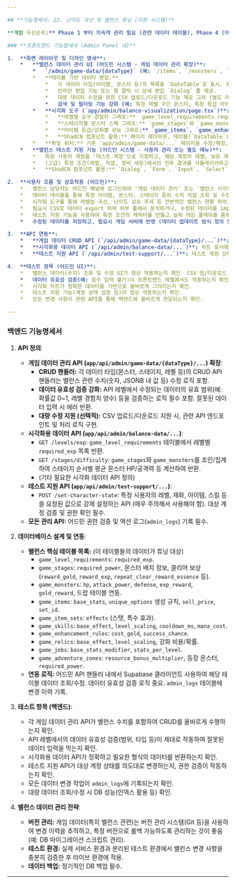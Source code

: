 ```yaml
---

## **기능명세서: 22. 난이도 곡선 및 밸런스 튜닝 (지원 시스템)**

**개발 우선순위:** Phase 1 부터 지속적 관리 필요 (관련 데이터 테이블), Phase 4 (어드민 UI/기능 구현) - 난이도: 어려움 (지속적 작업)

### **프론트엔드 기능명세서 (Admin Panel 내)**

1.  **화면 레이아웃 및 디자인 명세**:
    *   **밸런스 데이터 관리 UI (어드민 시스템 - 게임 데이터 관리 확장)**:
        *   `/admin/game-data/{dataType}` (예: `/items`, `/monsters`, `/stages`, `/levels`, `/skills` 등) 페이지에서 관련 데이터 관리.
        *   **테이블 기반 데이터 편집:**
            *   각 데이터 타입(아이템, 몬스터 등)의 목록을 `DataTable`로 표시. 주요 밸런스 관련 수치(공격력, HP, 요구 경험치, 스킬 계수, 강화 비용/확률 등) 컬럼 포함.
            *   인라인 편집 기능 또는 행 클릭 시 상세 편집 `Dialog` 폼 제공.
            *   대량 데이터 수정을 위한 CSV 업로드/다운로드 기능 제공 고려 (별도 라이브러리 필요).
            *   검색 및 필터링 기능 강화 (예: 특정 레벨 구간 몬스터, 특정 등급 아이템 필터링).
        *   **시각화 도구 (`app/admin/balance-visualization/page.tsx`)**:
            *   **레벨별 요구 경험치 그래프:** `game_level_requirements.required_exp` 데이터를 차트로 시각화하여 레벨업 속도 곡선 확인. (Recharts 등 차트 라이브러리 사용)
            *   **스테이지별 몬스터 스펙 그래프:** `game_stages`와 `game_monsters` 데이터를 기반으로, 스테이지 진행에 따른 평균 몬스터 HP/공격력 변화 추이 시각화.
            *   **아이템 등급/강화별 성능 그래프:** `game_items`, `game_enhancement_rules` 데이터를 기반으로 등급/강화 단계에 따른 주요 스탯(예: 공격력) 증가 추이 시각화.
            *   **ShadCN 컴포넌트 활용:** 페이지 레이아웃, 테이블(`DataTable`), 버튼, 폼 요소 등. 차트 표시는 외부 라이브러리 컴포넌트 활용.
        *   **파일 위치:** 기존 `app/admin/game-data/...` 페이지들 수정/확장, 신규 `app/admin/balance-visualization/page.tsx`, 관련 테이블 및 차트 컴포넌트.
    *   **밸런스 테스트 지원 기능 (어드민 시스템 - 사용자 관리 또는 별도 메뉴)**:
        *   특정 사용자 계정을 '테스트 계정'으로 지정하고, 해당 계정의 레벨, 보유 재화, 아이템, 스킬 등을 임의로 설정하는 기능.
        *   (고급) 특정 조건(레벨, 직업, 장비 세팅)에서의 전투 결과를 시뮬레이션하고 예상 DPS, 생존 시간 등을 보여주는 기능 (구현 난이도 매우 높음).
        *   **ShadCN 컴포넌트 활용:** `Dialog`, `Form`, `Input`, `Select`, `Button`.

2.  **사용자 흐름 및 상호작용 (어드민)**:
    *   밸런스 담당자는 어드민 패널에 로그인하여 '게임 데이터 관리' 또는 '밸런스 시각화' 메뉴 접근.
    *   데이터 테이블을 통해 특정 아이템, 몬스터, 스테이지 등의 수치 직접 조회 및 수정.
    *   시각화 도구를 통해 레벨업 곡선, 난이도 상승 추세 등 전반적인 밸런스 현황 파악.
    *   필요시 CSV로 데이터 export 하여 외부 툴에서 분석하거나, 수정된 데이터를 import 하여 일괄 적용.
    *   테스트 지원 기능을 사용하여 특정 조건의 캐릭터를 만들고 실제 게임 플레이를 통해 밸런스 체감 확인.
    *   수정된 데이터를 저장하고, 필요시 게임 서버에 반영 (데이터 업데이트 방식 정의 필요 - 예: 즉시 반영, 점검 후 반영).

3.  **API 연동**:
    *   **게임 데이터 CRUD API (`/api/admin/game-data/{dataType}/...`)**: 밸런스 관련 수치 수정 기능과 연동. (기존 어드민 API 명세 참조)
    *   **시각화용 데이터 API (`/api/admin/balance-data/...`)**: 차트 표시에 필요한 집계/가공된 데이터 제공 API (예: 레벨별 경험치 목록, 스테이지별 몬스터 스펙 요약).
    *   **테스트 지원 API (`/api/admin/test-support/...`)**: 테스트 계정 상태 설정 API 등.

4.  **테스트 항목 (어드민 UI)**:
    *   밸런스 데이터(수치) 조회 및 수정 UI가 정상 작동하는지 확인. CSV 업/다운로드 기능 확인 (구현 시).
    *   데이터 유효성 검증(예: 음수 입력 불가)이 프론트엔드 레벨에서도 작동하는지 확인.
    *   시각화 차트가 정확한 데이터를 기반으로 올바르게 그려지는지 확인.
    *   테스트 지원 기능(계정 상태 설정 등)이 정상 작동하는지 확인.
    *   모든 변경 사항이 관련 API를 통해 백엔드에 올바르게 전달되는지 확인.

---
```


### **백엔드 기능명세서**

1.  **API 정의**:
    *   **게임 데이터 관리 API (`app/api/admin/game-data/{dataType}/...`) 확장**:
        *   **CRUD 핸들러:** 각 데이터 타입(몬스터, 스테이지, 레벨 등)의 CRUD API 핸들러는 밸런스 관련 수치(숫자, JSONB 내 값 등) 수정 로직 포함.
        *   **데이터 유효성 검증 강화:** API 레벨에서 수정되는 데이터의 유효 범위(예: 확률값 0~1, 레벨 경험치 양수) 등을 검증하는 로직 필수 포함. 잘못된 데이터 입력 시 에러 반환.
        *   **대량 수정 지원 (선택적):** CSV 업로드/다운로드 지원 시, 관련 API 엔드포인트 및 처리 로직 구현.
    *   **시각화용 데이터 API (`app/api/admin/balance-data/...`)**:
        *   `GET /levels/exp`: `game_level_requirements` 테이블에서 레벨별 `required_exp` 목록 반환.
        *   `GET /stages/difficulty`: `game_stages`와 `game_monsters`를 조인/집계하여 스테이지 순서별 평균 몬스터 HP/공격력 등 계산하여 반환.
        *   (기타 필요한 시각화 데이터 API 정의)
    *   **테스트 지원 API (`app/api/admin/test-support/...`)**:
        *   `POST /set-character-state`: 특정 사용자의 레벨, 재화, 아이템, 스킬 등을 요청된 값으로 강제 설정하는 API (매우 주의해서 사용해야 함). 대상 계정 검증 및 권한 확인 필수.
    *   **모든 관리 API:** 어드민 권한 검증 및 액션 로그(`admin_logs`) 기록 필수.

2.  **데이터베이스 설계 및 연동**:
    *   **밸런스 핵심 테이블 목록:** (이 테이블들의 데이터가 튜닝 대상)
        *   `game_level_requirements`: `required_exp`.
        *   `game_stages`: `required_power`, 몬스터 배치 정보, 클리어 보상 (`reward_gold`, `reward_exp`, `repeat_clear_reward_essence` 등).
        *   `game_monsters`: `hp`, `attack_power`, `defense`, `exp_reward`, `gold_reward`, 드랍 테이블 연동.
        *   `game_items`: `base_stats`, `unique_options` 생성 규칙, `sell_price`, `set_id`.
        *   `game_item_sets`: `effects` (스탯, 특수 효과).
        *   `game_skills`: `base_effect`, `level_scaling`, `cooldown_ms`, `mana_cost`.
        *   `game_enhancement_rules`: `cost_gold`, `success_chance`.
        *   `game_relics`: `base_effect`, `level_scaling`, 강화 비용/확률.
        *   `game_jobs`: `base_stats_modifier`, `stats_per_level`.
        *   `game_adventure_zones`: `resource_bonus_multiplier`, 등장 몬스터, `required_power`.
    *   **연동 로직:** 어드민 API 핸들러 내에서 Supabase 클라이언트 사용하여 해당 테이블 데이터 조회/수정. 데이터 유효성 검증 로직 중요. `admin_logs` 테이블에 변경 이력 기록.

3.  **테스트 항목 (백엔드)**:
    *   각 게임 데이터 관리 API가 밸런스 수치를 포함하여 CRUD를 올바르게 수행하는지 확인.
    *   API 레벨에서의 데이터 유효성 검증(범위, 타입 등)이 제대로 작동하여 잘못된 데이터 입력을 막는지 확인.
    *   시각화용 데이터 API가 정확하고 필요한 형식의 데이터를 반환하는지 확인.
    *   테스트 지원 API가 대상 계정 상태를 의도대로 변경하는지, 권한 검증이 작동하는지 확인.
    *   모든 데이터 변경 작업이 `admin_logs`에 기록되는지 확인.
    *   대량 데이터 조회/수정 시 DB 성능(인덱스 활용 등) 확인.

4.  **밸런스 데이터 관리 전략**:
    *   **버전 관리:** 게임 데이터(특히 밸런스 관련)는 버전 관리 시스템(Git 등)을 사용하여 변경 이력을 추적하고, 특정 버전으로 롤백 가능하도록 관리하는 것이 좋음 (예: DB 마이그레이션 스크립트 관리).
    *   **테스트 환경:** 실제 서비스 환경과 분리된 테스트 환경에서 밸런스 변경 사항을 충분히 검증한 후 라이브 환경에 적용.
    *   **데이터 백업:** 정기적인 DB 백업 필수.

---
